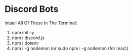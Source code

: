 # Discord Bots
Intsall All Of These In The Terminal:
1. npm init -y
2. npm i discord.js
3. npm i dotenv
4. npm i -g nodemon (or sudo npm i -g nodemon (for mac))